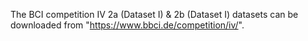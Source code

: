 The BCI competition IV 2a (Dataset I) & 2b (Dataset I) datasets can be downloaded from "https://www.bbci.de/competition/iv/".
